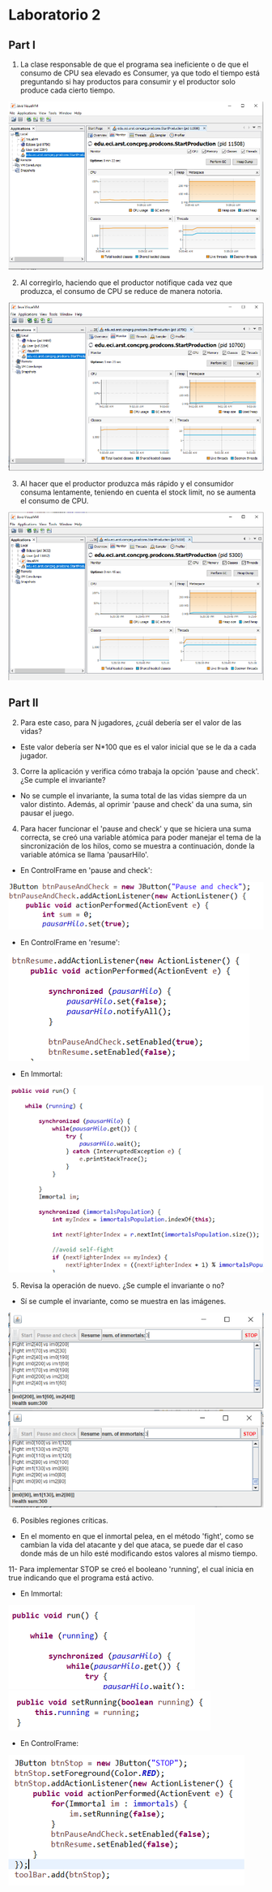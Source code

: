 # Laboratorio 2
## Part I

1. La clase responsable de que el programa sea ineficiente o de que el consumo de CPU sea elevado es Consumer, ya que todo el tiempo está preguntando si hay productos para consumir y el productor solo produce cada cierto tiempo.

![](https://raw.githubusercontent.com/Nattpalacios/ARSW-Lab2/master/Imagenes/1.PNG "Ineficiente. Consumo inicial.")

2. Al corregirlo, haciendo que el productor notifique cada vez que produzca, el consumo de CPU se reduce de manera notoria.
 
![](https://raw.githubusercontent.com/Nattpalacios/ARSW-Lab2/master/Imagenes/2.PNG "Modificado")

3. Al hacer que el productor produzca más rápido y el consumidor consuma lentamente, teniendo en cuenta el stock limit, no se aumenta el consumo de CPU.

![](https://raw.githubusercontent.com/Nattpalacios/ARSW-Lab2/master/Imagenes/3.PNG "Arreglado")

## Part II

2. Para este caso, para N jugadores, ¿cuál debería ser el valor de las vidas? 
- Este valor debería ser N*100 que es el valor inicial que se le da a cada jugador.

3. Corre la aplicación y verifica cómo trabaja la opción 'pause and check'. ¿Se cumple el invariante?
- No se cumple el invariante, la suma total de las vidas siempre da un valor distinto. Además, al oprimir 'pause and check' da una suma, sin pausar el juego.

4. Para hacer funcionar el 'pause and check' y que se hiciera una suma correcta, se creó una variable atómica para poder manejar el tema de la sincronización de los hilos, como se muestra a continuación, donde la variable atómica se llama 'pausarHilo'.

- En ControlFrame en 'pause and check':

![](https://raw.githubusercontent.com/Nattpalacios/ARSW-Lab2/master/Imagenes/4.PNG)  

- En ControlFrame en 'resume':

![](https://raw.githubusercontent.com/Nattpalacios/ARSW-Lab2/master/Imagenes/5.PNG)

- En Immortal:

![](https://raw.githubusercontent.com/Nattpalacios/ARSW-Lab2/master/Imagenes/6.PNG)

5. Revisa la operación de nuevo. ¿Se cumple el invariante o no?
- Sí se cumple el invariante, como se muestra en las imágenes.

![](https://raw.githubusercontent.com/Nattpalacios/ARSW-Lab2/master/Imagenes/7.PNG)
![](https://raw.githubusercontent.com/Nattpalacios/ARSW-Lab2/master/Imagenes/8.PNG)

6. Posibles regiones críticas. 
- En el momento en que el inmortal pelea, en el método 'fight', como se cambian la vida del atacante y del que ataca, se puede dar el caso donde más de un hilo esté modificando estos valores al mismo tiempo.

11- Para implementar STOP se creó el booleano 'running', el cual inicia en true indicando que el programa está activo.

- En Immortal:

![](https://raw.githubusercontent.com/Nattpalacios/ARSW-Lab2/master/Imagenes/9.PNG)
![](https://raw.githubusercontent.com/Nattpalacios/ARSW-Lab2/master/Imagenes/10.PNG)

- En ControlFrame:

![](https://raw.githubusercontent.com/Nattpalacios/ARSW-Lab2/master/Imagenes/11.PNG)
